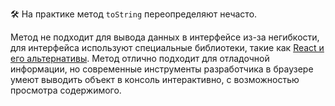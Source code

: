 🛠 На практике метод `toString` переопределяют нечасто.

Метод не подходит для вывода данных в интерфейсе из-за негибкости, для интерфейса используют специальные библиотеки, такие как [React и его альтернативы](/js/react-and-alternatives/). Метод отлично подходит для отладочной информации, но современные инструменты разработчика в браузере умеют выводить объект в консоль интерактивно, с возможностью просмотра содержимого.
